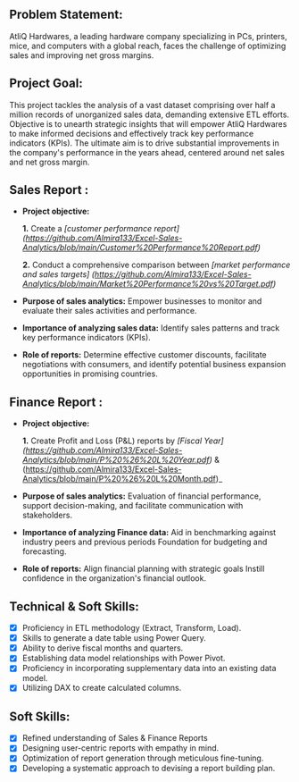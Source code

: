 ## Problem Statement:

AtliQ Hardwares, a leading hardware company specializing in PCs, printers, mice, and computers with a global reach, faces the challenge of optimizing sales and improving net gross margins.

## Project Goal:

This project tackles the analysis of a vast dataset comprising over half a million records of unorganized sales data, demanding extensive ETL efforts. Objective is to unearth strategic insights that will empower AtliQ Hardwares to make informed decisions and effectively track key performance indicators (KPIs). The ultimate aim is to drive substantial improvements in the company's performance in the years ahead, centered around net sales and net gross margin.

## Sales Report :


- **Project objective:** 

    **1.** Create a _[customer performance report]
(https://github.com/Almira133/Excel-Sales-Analytics/blob/main/Customer%20Performance%20Report.pdf)_

    **2.** Conduct a comprehensive comparison between _[market performance and sales targets]
(https://github.com/Almira133/Excel-Sales-Analytics/blob/main/Market%20Performance%20vs%20Target.pdf)_

- **Purpose of sales analytics:** Empower businesses to monitor and evaluate their sales activities and performance.

- **Importance of analyzing sales data:** Identify sales patterns and track key performance indicators (KPIs).

- **Role of reports:** Determine effective customer discounts, facilitate negotiations with consumers, and identify potential business expansion opportunities in promising countries.


## Finance Report :

- **Project objective:** 

    **1.** Create Profit and Loss (P&L) reports by _[Fiscal Year]
(https://github.com/Almira133/Excel-Sales-Analytics/blob/main/P%20%26%20L%20Year.pdf)_  &
(https://github.com/Almira133/Excel-Sales-Analytics/blob/main/P%20%26%20L%20Month.pdf)_

- **Purpose of sales analytics:** Evaluation of financial performance, support decision-making, and facilitate communication with stakeholders.

- **Importance of analyzing Finance data:** Aid in benchmarking against industry peers and previous periods Foundation for budgeting and forecasting.

- **Role of reports:** Align financial planning with strategic goals Instill confidence in the organization's financial outlook.

## Technical & Soft Skills:
- [x]	Proficiency in ETL methodology (Extract, Transform, Load).
- [x]	Skills to generate a date table using Power Query.
- [x]	Ability to derive fiscal months and quarters.
- [x]	Establishing data model relationships with Power Pivot.
- [x]	Proficiency in incorporating supplementary data into an existing data model.
- [x]	Utilizing DAX to create calculated columns.

## Soft Skills:
- [x]	Refined understanding of Sales & Finance Reports
- [x]	Designing user-centric reports with empathy in mind.
- [x]	Optimization of report generation through meticulous fine-tuning.
- [x]	Developing a systematic approach to devising a report building plan.
